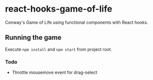 # react-hooks-game-of-life
Conway's Game of Life using functional components with React hooks.

## Running the game
Execute `npm install` and `npm start` from project root.

### Todo
- Throttle mousemove event for drag-select